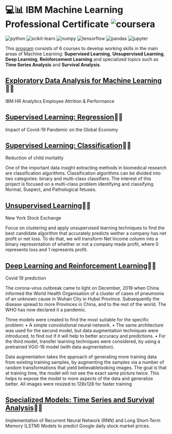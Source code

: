 
# 💻📊 IBM Machine Learning Professional Certificate ![coursera](https://img.shields.io/badge/-Coursera-0056D2?style=flat-square&logo=Coursera&logoColor=white)

![python](https://img.shields.io/badge/-Python-3776AB?style=flat-square&logo=python&logoColor=white)
![scikit-learn](https://img.shields.io/badge/-scikit%20learn-F7931E?style=flat-square&logo=scikit-learn&logoColor=white)
![numpy](https://img.shields.io/badge/-NumPy-013243?style=flat-square&logo=NumPy&logoColor=white)
![tensorflow](https://img.shields.io/badge/-Tensorflow-FF6F00?style=flat-square&logo=Tensorflow&logoColor=white)
![pandas](https://img.shields.io/badge/-Pandas-150458?style=flat-square&logo=Pandas&logoColor=white)
![jupyter](https://img.shields.io/badge/-Jupyter-F37626?style=flat-square&logo=Jupyter&logoColor=white)

This [program](https://www.coursera.org/professional-certificates/ibm-machine-learning) consists of 6 courses to develop working skills 
in the main areas of Machine Learning: **Supervised Learning**, **Unsupervised Learning**, **Deep Learning**, **Reinforcement Learning** 
and specialized topics such as **Time Series Analysis** and **Survival Analysis**.

## [Exploratory Data Analysis for Machine Learning](https://github.com/Lefvou/IBM-Machine-Learning-Professional-Certificate/tree/main/1.%20Exploratory%20Data%20Analysis%20for%20Machine%20Learning)🐱‍👤

IBM HR Analytics Employee Attrition & Performance

## [Supervised Learning: Regression](link)🐱‍👤

Impact of Covid-19 Pandemic on the Global Economy

## [Supervised Learning: Classification](link)🐱‍👤

Reduction of child mortality

One of the important data insight extracting methods in biomedical research are classification algorithms. Classification algorithms 
can be divided into two categories: binary and multi-class classifiers. The interest of this project is focused on a multi-class problem 
identifying and classifying Normal, Suspect, and Pathological fetuses.

## [Unsupervised Learning](link)🐱‍👤

New York Stock Exchange

Focus on clustering and apply unsupervised learning techniques to find the best candidate algorithm that accurately predicts 
wether a company has net profit or net loss. To do that, we will transform Net Income column into a binary representation 
of whether or not a company made profit, where 0 represents loss and 1 represents profit.

## [Deep Learning and Reinforcement Learning](link)🐱‍👤

Covid 19 prediction

The corona-virus outbreak came to light on December, 2019 when China informed the World Health Organisation of a cluster of cases 
of pneumonia of an unknown cause in Wuhan City in Hubei Province. Subsequently the disease spread to more Provinces in China, and
to the rest of the world. The WHO has now declared it a pandemic.

Three models were created to find the most suitable for the specific problem:
• A simple convolutional neural network.
• The same architecture was used for the second model, but data augmentation techniques were
introduced, to find out if it will help to better accuracy and predictions.
• For the third model, transfer learning techniques were considered, by using a pretrained VGG-16 model (with data augmentation).

Data augmentation takes the approach of generating more training data from existing training
samples, by augmenting the samples via a number of random transformations that yield believablelooking images. 
The goal is that at training time, the model will not see the exact same picture twice. 
This helps to expose the model to more aspects of the data and generalize better. 
All images were resized to 128x128 for faster training

## [Specialized Models: Time Series and Survival Analysis](link)🐱‍👤

Implementation of Recurrent Neural Network (RNN) and Long Short-Term Memory (LSTM) Models to predict Google daily stock market prices.
